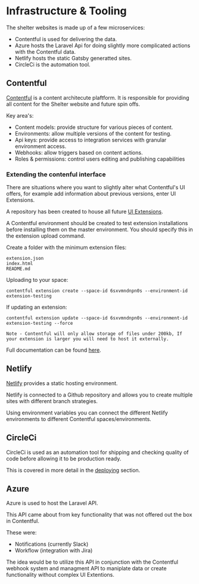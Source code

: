 # Infrastructure & Tooling

The shelter websites is made up of a few microservices:

- Contentful is used for delivering the data.
- Azure hosts the Laravel Api for doing slightly more complicated actions with the Contentful data.
- Netlify hosts the static Gatsby generatted sites.
- CircleCi is the automation tool.

## Contentful

[Contentful](app.contentful.com) is a content architecute plaftform. It is responsible for providing all content for the Shelter website and future spin offs.

Key area's:

- Content models: provide structure for various pieces of content.
- Environments: allow multiple versions of the content for testing.
- Api keys: provide access to integration services with granular environment access.
- Webhooks: allow triggers based on content actions.
- Roles & permissions: control users editing and publishing capabilities

### Extending the contenful interface

There are situations where you want to slightly alter what Contentful's UI offers, for example add information about previous versions, enter UI Extensions.

A repository has been created to house all future [UI Extensions](https://github.com/Shelter-England/contentful-extentions).

A Contentful environment should be created to test extension installations before installing them on the master environment. You should specify this in the extension upload command.

Create a folder with the minimum extension files:

    extension.json
    index.html
    README.md

Uploading to your space:

`contentful extension create --space-id 6sxvmndnpn0s --environment-id extension-testing`

If updating an extension:

`contentful extension update --space-id 6sxvmndnpn0s --environment-id extension-testing --force`

    Note - Contentful will only allow storage of files under 200kb, If your extension is larger you will need to host it externally.

Full documentation can be found [here](https://www.contentful.com/r/knowledgebase/ui-extensions-guide/).

## Netlify

[Netlify](app.netlify.com) provides a static hosting environment.

Netlify is connected to a Github repository and allows you to create multiple sites with different branch strategies.

Using environment variables you can connect the different Netlify environments to different Contentful spaces/environments.

## CircleCi

CircleCi is used as an automation tool for shipping and checking quality of code before allowing it to be production ready.

This is covered in more detail in the [deploying](05-deploying.md#CircleCi) section.

## Azure

Azure is used to host the Laravel API.

This API came about from key functionality that was not offered out the box in Contentful.

These were:

- Notifications (currently Slack)
- Workflow (integration with Jira)

The idea would be to utilize this API in conjunction with the Contentful webhook system and managment API to maniplate data or create functionality without complex UI Extentions.
